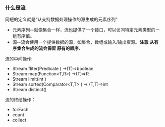 ### 什么是流

简短的定义就是“从支持数据处理操作的源生成的元素序列”

- 元素序列--就像集合一样，流也提供了一个接口，可以访问特定元素类型的一组有序值。
- 源--流会使用一个提供数据的源，如集合，数组或输入/输出资源。**注意:从有序集合生成的流会保留
  原有的顺序.**

流的中间操作:

- Stream<T>  fliter(Predicate<T> ) ->(T)=>boolean
- Stream<R>  map(Function<T,R>) ->(T)=>R
- Stream<T>  limit(int )
- Stream<T>  sorted(Comparator<T,T> ) -> (T,T)=>int
- Stream<T>  distinct()

流的终结操作：

- forEach
- count
- collect
